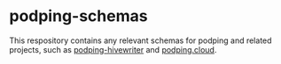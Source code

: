 # podping-schemas

This respository contains any relevant schemas for podping and related projects, such as [podping-hivewriter](https://github.com/Podcastindex-org/podping-hivewriter) and [podping.cloud](https://github.com/Podcastindex-org/podping.cloud).
